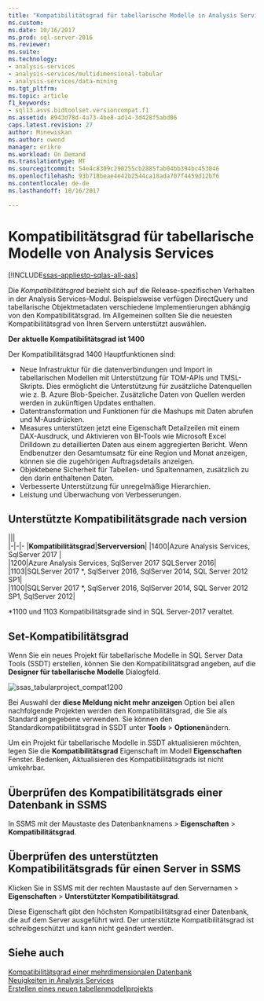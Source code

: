 ```yaml
---
title: "Kompatibilitätsgrad für tabellarische Modelle in Analysis Services | Microsoft Docs"
ms.custom: 
ms.date: 10/16/2017
ms.prod: sql-server-2016
ms.reviewer: 
ms.suite: 
ms.technology:
- analysis-services
- analysis-services/multidimensional-tabular
- analysis-services/data-mining
ms.tgt_pltfrm: 
ms.topic: article
f1_keywords:
- sql13.asvs.bidtoolset.versioncompat.f1
ms.assetid: 8943d78d-4a73-4be8-ad14-3d428f5abd06
caps.latest.revision: 27
author: Minewiskan
ms.author: owend
manager: erikre
ms.workload: On Demand
ms.translationtype: MT
ms.sourcegitcommit: 54e4c8309c290255cb2885fab04bb394bc453046
ms.openlocfilehash: 93b718beae4e42b2544ca18ada707f4459d12bf6
ms.contentlocale: de-de
ms.lasthandoff: 10/16/2017

---
```

# <a name="compatibility-level-for-analysis-services-tabular-models"></a>Kompatibilitätsgrad für tabellarische Modelle von Analysis Services
[!INCLUDE[ssas-appliesto-sqlas-all-aas](../../includes/ssas-appliesto-sqlas-all-aas.md)]

  Die *Kompatibilitätsgrad* bezieht sich auf die Release-spezifischen Verhalten in der Analysis Services-Modul. Beispielsweise verfügen DirectQuery und tabellarische Objektmetadaten verschiedene Implementierungen abhängig von den Kompatibilitätsgrad. Im Allgemeinen sollten Sie die neuesten Kompatibilitätsgrad von Ihren Servern unterstützt auswählen.

  **Der aktuelle Kompatibilitätsgrad ist 1400** 
  
Der Kompatibilitätsgrad 1400 Hauptfunktionen sind:

*  Neue Infrastruktur für die datenverbindungen und Import in tabellarischen Modellen mit Unterstützung für TOM-APIs und TMSL-Skripts. Dies ermöglicht die Unterstützung für zusätzliche Datenquellen wie z. B. Azure Blob-Speicher. Zusätzliche Daten von Quellen werden werden in zukünftigen Updates enthalten.
*  Datentransformation und Funktionen für die Mashups mit Daten abrufen und M-Ausdrücken.
*  Measures unterstützen jetzt eine Eigenschaft Detailzeilen mit einem DAX-Ausdruck, und Aktivieren von BI-Tools wie Microsoft Excel Drilldown zu detaillierten Daten aus einem aggregierten Bericht. Wenn Endbenutzer den Gesamtumsatz für eine Region und Monat anzeigen, können sie die zugehörigen Auftragsdetails anzeigen. 
*  Objektebene Sicherheit für Tabellen- und Spaltennamen, zusätzlich zu den darin enthaltenen Daten.
*  Verbesserte Unterstützung für unregelmäßige Hierarchien.
*  Leistung und Überwachung von Verbesserungen.

  
## <a name="supported-compatibility-levels-by-version"></a>Unterstützte Kompatibilitätsgrade nach version
  
|||  
|-|-|- 
|**Kompatibilitätsgrad**|**Serverversion**| 
|1400|Azure Analysis Services, SqlServer 2017 |  
|1200|Azure Analysis Services, SqlServer 2017 SQLServer 2016| 
|1103|SQLServer 2017 *, SqlServer 2016, SqlServer 2014, SQL Server 2012 SP1|  
|1100|SQLServer 2017 *, SqlServer 2016, SqlServer 2014, SQL Server 2012 SP1, SqlServer 2012| 

\*1100 und 1103 Kompatibilitätsgrade sind in SQL Server-2017 veraltet.
  
## <a name="set-compatibility-level"></a>Set-Kompatibilitätsgrad 
 Wenn Sie ein neues Projekt für tabellarische Modelle in SQL Server Data Tools (SSDT) erstellen, können Sie den Kompatibilitätsgrad angeben, auf die **Designer für tabellarische Modelle** Dialogfeld. 
  
 ![ssas_tabularproject_compat1200](../../analysis-services/tabular-models/media/ssas-tabularproject-compat1200.png)  
  
 Bei Auswahl der **diese Meldung nicht mehr anzeigen** Option bei allen nachfolgende Projekten werden den Kompatibilitätsgrad, die Sie als Standard angegebene verwenden. Sie können den Standardkompatibilitätsgrad in SSDT unter **Tools** > **Optionen**ändern.  
  
 Um ein Projekt für tabellarische Modelle in SSDT aktualisieren möchten, legen Sie die **Kompatibilitätsgrad** Eigenschaft im Modell **Eigenschaften** Fenster. Bedenken, Aktualisieren des Kompatibilitätsgrads ist nicht umkehrbar.
  
## <a name="check-compatibility-level-for-a-database-in-ssms"></a>Überprüfen des Kompatibilitätsgrads einer Datenbank in SSMS  
 In SSMS mit der Maustaste des Datenbanknamens > **Eigenschaften** > **Kompatibilitätsgrad**.  
  
## <a name="check-supported-compatibility-level-for-a-server-in-ssms"></a>Überprüfen des unterstützten Kompatibilitätsgrads für einen Server in SSMS  
 Klicken Sie in SSMS mit der rechten Maustaste auf den Servernamen > **Eigenschaften** > **Unterstützter Kompatibilitätsgrad**.  
  
 Diese Eigenschaft gibt den höchsten Kompatibilitätsgrad einer Datenbank, die auf dem Server ausgeführt wird. Der unterstützte Kompatibilitätsgrad ist schreibgeschützt und kann nicht geändert werden.  
  
## <a name="see-also"></a>Siehe auch  
 [Kompatibilitätsgrad einer mehrdimensionalen Datenbank](../../analysis-services/multidimensional-models/compatibility-level-of-a-multidimensional-database-analysis-services.md)   
 [Neuigkeiten in Analysis Services](../../analysis-services/what-s-new-in-analysis-services.md)   
 [Erstellen eines neuen tabellenmodellprojekts](../../analysis-services/tabular-models/create-a-new-tabular-model-project-analysis-services.md)  
  
  

